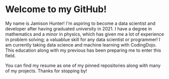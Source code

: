 # Welcome to my GitHub!

My name is Jamison Hunter! I'm aspiring to become a data scientist and developer after having graduated university in 2021. I have a degree in mathematics and a minor in physics, which has given me a lot of experience in problem solving; a valuablue skill for any data scientist or programmer! I am currently taking data science and machine learning with CodingDojo. This education along with my previous has been preparing me to enter this field. 

You can find my resume as one of my pinned repositories along with many of my projects. Thanks for stopping by!
<!---
JamisonHunter/JamisonHunter is a ✨ special ✨ repository because its `README.md` (this file) appears on your GitHub profile.
You can click the Preview link to take a look at your changes.
--->
